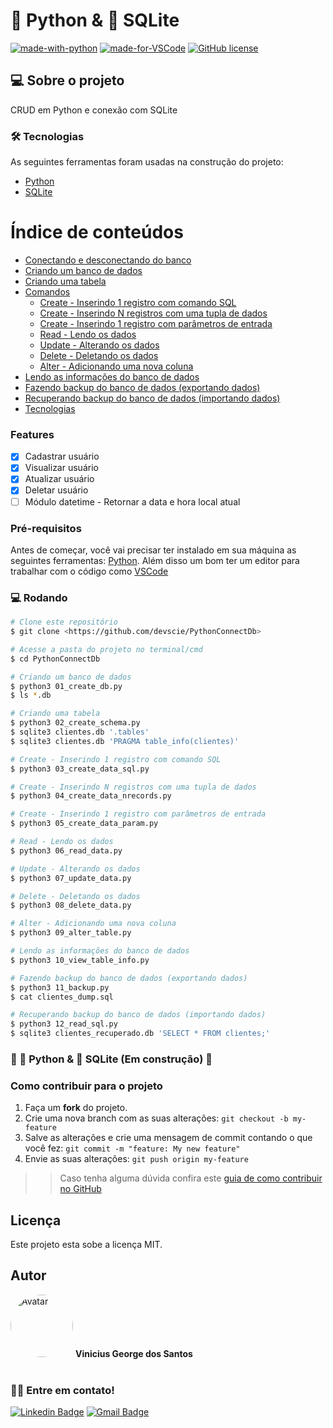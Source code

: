 # 🐍 Python & 🎲 SQLite

[![made-with-python](https://img.shields.io/badge/Made%20with-Python-1f425f.svg)](https://www.python.org/)
[![made-for-VSCode](https://img.shields.io/badge/Made%20for-VSCode-1f425f.svg)](https://code.visualstudio.com/)
[![GitHub license](https://img.shields.io/github/license/devscie/PythonConnectDb)](https://github.com/devscie/PythonConnectDb/blob/master/LICENSE)

## 💻 Sobre o projeto

CRUD em Python e conexão com SQLite

### 🛠 Tecnologias

As seguintes ferramentas foram usadas na construção do projeto:

- [Python](https://www.python.org/)
- [SQLite](https://www.sqlite.org/)

Índice de conteúdos
=================
<!--ts-->
   * [Conectando e desconectando do banco](#conectando-e-desconectando-do-banco)
   * [Criando um banco de dados](#criando-um-banco-de-dados)
   * [Criando uma tabela](#criando-uma-tabela)
   * [Comandos](#comandos)
      * [Create - Inserindo 1 registro com comando SQL](#create-inserindo-1-registro-com-comando-sql)
      * [Create - Inserindo N registros com uma tupla de dados](#create-inserindo-n-registro-com-uma-tupla-de-dados)
      * [Create - Inserindo 1 registro com parâmetros de entrada](#create-inserindo-1-registro-com-parametros-de-entrada)
      * [Read - Lendo os dados](#read-lendo-os-dados)
      * [Update - Alterando os dados](#update-alterando-os-dados)
      * [Delete - Deletando os dados](#delete-deletando-os-dados)
      * [Alter - Adicionando uma nova coluna](#alter-adicionando-uma-nova-coluna)
   * [Lendo as informações do banco de dados](#lendo-as-informações-do-banco-de-dados)
   * [Fazendo backup do banco de dados (exportando dados)](#fazendo-backup-do-banco-de-dados-exportando-dados)
   * [Recuperando backup do banco de dados (importando dados)](#recuperando-backup-do-banco-de-dados-importando-dados)
   * [Tecnologias](#tecnologias)
<!--te-->

### Features

- [x] Cadastrar usuário
- [x] Visualizar usuário
- [x] Atualizar usuário
- [x] Deletar usuário
- [ ] Módulo datetime - Retornar a data e hora local atual

### Pré-requisitos

Antes de começar, você vai precisar ter instalado em sua máquina as seguintes ferramentas:
[Python](https://www.python.org/). 
Além disso um bom ter um editor para trabalhar com o código como [VSCode](https://code.visualstudio.com/)

### 💻 Rodando

```bash
# Clone este repositório
$ git clone <https://github.com/devscie/PythonConnectDb>

# Acesse a pasta do projeto no terminal/cmd
$ cd PythonConnectDb

# Criando um banco de dados
$ python3 01_create_db.py
$ ls *.db

# Criando uma tabela
$ python3 02_create_schema.py
$ sqlite3 clientes.db '.tables'
$ sqlite3 clientes.db 'PRAGMA table_info(clientes)'

# Create - Inserindo 1 registro com comando SQL
$ python3 03_create_data_sql.py

# Create - Inserindo N registros com uma tupla de dados
$ python3 04_create_data_nrecords.py

# Create - Inserindo 1 registro com parâmetros de entrada
$ python3 05_create_data_param.py

# Read - Lendo os dados
$ python3 06_read_data.py

# Update - Alterando os dados
$ python3 07_update_data.py

# Delete - Deletando os dados
$ python3 08_delete_data.py

# Alter - Adicionando uma nova coluna
$ python3 09_alter_table.py

# Lendo as informações do banco de dados
$ python3 10_view_table_info.py

# Fazendo backup do banco de dados (exportando dados)
$ python3 11_backup.py
$ cat clientes_dump.sql

# Recuperando backup do banco de dados (importando dados)
$ python3 12_read_sql.py
$ sqlite3 clientes_recuperado.db 'SELECT * FROM clientes;'

```

###	🚧  🐍 Python & 🎲 SQLite (Em construção)  🚧

### Como contribuir para o projeto

1. Faça um **fork** do projeto.
2. Crie uma nova branch com as suas alterações: `git checkout -b my-feature`
3. Salve as alterações e crie uma mensagem de commit contando o que você fez: `git commit -m "feature: My new feature"`
4. Envie as suas alterações: `git push origin my-feature`
>> Caso tenha alguma dúvida confira este [guia de como contribuir no GitHub](https://github.com/firstcontributions/first-contributions)


## Licença

Este projeto esta sobe a licença MIT.

## Autor

<img src="https://avatars3.githubusercontent.com/u/78492236" width="100px;" alt="Avatar" style="border-radius: 50%;">
<b>Vinicius George dos Santos</b>
<br /><br />

### 👋🏽 Entre em contato!

[![Linkedin Badge](https://img.shields.io/badge/-Vinicius-blue?style=flat-square&logo=Linkedin&logoColor=white&link=https://www.linkedin.com/in/vinicius-george-dos-santos-932b29167/)](https://www.linkedin.com/in/vinicius-george-dos-santos-932b29167/) 
[![Gmail Badge](https://img.shields.io/badge/-devscient@gmail.com-c14438?style=flat-square&logo=Gmail&logoColor=white&link=mailto:devscient@gmail.com)](mailto:devscient@gmail.com)
